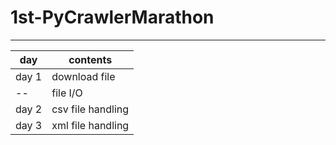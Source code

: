 # 1st-PyCrawlerMarathon  
---
| day   | contents          |
| ----- | ----------------- |
| day 1 | download file     |
| --    | file I/O          |
| day 2 | csv file handling |
| day 3 | xml file handling |